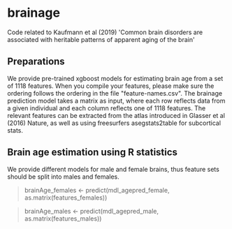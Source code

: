 # brainage
Code related to Kaufmann et al (2019) 'Common brain disorders are associated with heritable patterns of apparent aging of the brain'

## Preparations
We provide pre-trained xgboost models for estimating brain age from a set of 1118 features. When you compile your features, please make sure the ordering follows the ordering in the file "feature-names.csv". The brainage prediction model takes a matrix as input, where each row reflects data from a given individual and each column reflects one of 1118 features. The relevant features can be extracted from the atlas introduced in Glasser et al (2016) Nature, as well as using freesurfers asegstats2table for subcortical stats.

## Brain age estimation using R statistics
We provide different models for male and female brains, thus feature sets should be split into males and females.
> brainAge_females <- predict(mdl_agepred_female, as.matrix(features_females))

> brainAge_males <- predict(mdl_agepred_male, as.matrix(features_males))
